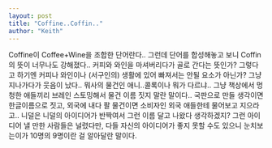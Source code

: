 ```yaml
---
layout: post
title: "Coffine..Coffin.."
author: "Keith"
---
```


Coffine이 Coffee+Wine을 조합한 단어란다..
그런데 단어를 합성해놓고 보니 Coffin의 뜻이 너무나도 강해졌다..
커피와 와인을 마셔버리다가 골로 간다는 뜻인가? 
그렇다고 하기엔 커피나 와인이나 (서구인의) 생활에 있어 빠져서는 안될 요소가 아닌가?
그냥 지나가다가 웃음이 났다..
뭐사의 물건인 애니..콜록이나 뭐가 다르냐..
그냥 책상에서 멍청한 애들끼리 브레인 스토밍해서 물건 이름 짓지 말란 말이다..
국판으로 만들 생각이면 한글이름으로 짓고, 외국에 내다 팔 물건이면 소비자인 외국 애들한테 물어보고 지으라고..
니덜은 니덜의 아이디어가 반짝여서 그런 이름 달고 나왔다 생각하겠지?
그런 아이디어 낼 만한 사람들은 널렸다만, 다들 자신의 아이디어가 좋지 못할 수도 있으니 눈치보는이가 10명의 9명이란 걸 알아달란 말이다.


